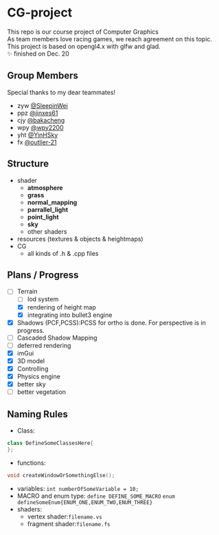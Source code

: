 # CG-project 
This repo is our course project of Computer Graphics   
As team members love racing games, we reach agreement on this topic.   
This project is based on opengl4.x with glfw and glad.   
✨ finished on Dec. 20   

## Group Members 
Special thanks to my dear teammates! 
+  zyw [@SleepinWei](https://github.com/SleepinWei) 
+  ppz [@jinxes61](https://github.com/jinxes61)
+  cjy [@bakacheng](https://github.com/bakacheng) 
+  wpy [@wpy2200](https://github.com/wpy2200) 
+  yht [@YinHSky](https://github.com/YinHSky) 
+  fx [@outlier-21](https://github.com/outlier-21) 
## Structure 
+  shader 
    +  **atmosphere**
    +  **grass**
    +  **normal_mapping**
    +  **parrallel_light** 
    +  **point_light** 
    +  **sky**
    +  other shaders  
+  resources (textures & objects & heightmaps) 
+  CG
    +  all kinds of .h & .cpp files
## Plans / Progress 
- [ ] Terrain 
    - [ ] lod system 
    - [x] rendering of height map  
    - [x] integrating into bullet3 engine 
- [x] Shadows (PCF,PCSS):PCSS for ortho is done. For perspective is in progress. 
- [ ] Cascaded Shadow Mapping   
- [ ] deferred rendering 
- [x] imGui   
- [x] 3D model   
- [x] Controlling   
- [x] Physics engine   
- [x] better sky  
- [ ] better vegetation
## Naming Rules 
+   Class: 
```C++
class DefineSomeClassesHere{
};
```
+   functions:
```C++
void createWindowOrSomethingElse();
```
+   variables:
`int numberOfSomeVariable = 10;`
+   MACRO and enum type:
`define DEFINE_SOME_MACRO`
`enum defineSomeEnum{ENUM_ONE,ENUM_TWO,ENUM_THREE}`
+   shaders: 
    +   vertex shader:`filename.vs`
    +   fragment shader:`filename.fs`
